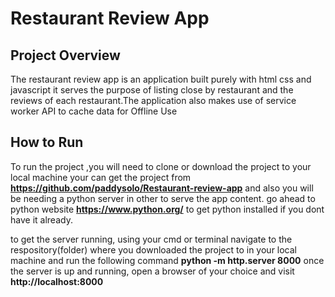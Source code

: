 # Restaurant Review App

## Project Overview
The restaurant review app is an application built purely with html css and javascript it serves the purpose of listing close by restaurant and the reviews of each restaurant.The application also makes use of service worker API to cache data for Offline Use



## How to Run

To run the project ,you will need to clone or download the project to your local machine your can get the project from **https://github.com/paddysolo/Restaurant-review-app** and also you will be needing a python server in other to serve the app content.
go ahead to python website **https://www.python.org/** to get python installed if you dont have it already.

to get the server running, using your cmd or terminal navigate to the respository(folder) where you downloaded the project to in your local machine and run the following command **python -m http.server 8000**
once the server is up and running, open a browser of your choice  and 
visit **http://localhost:8000** 




